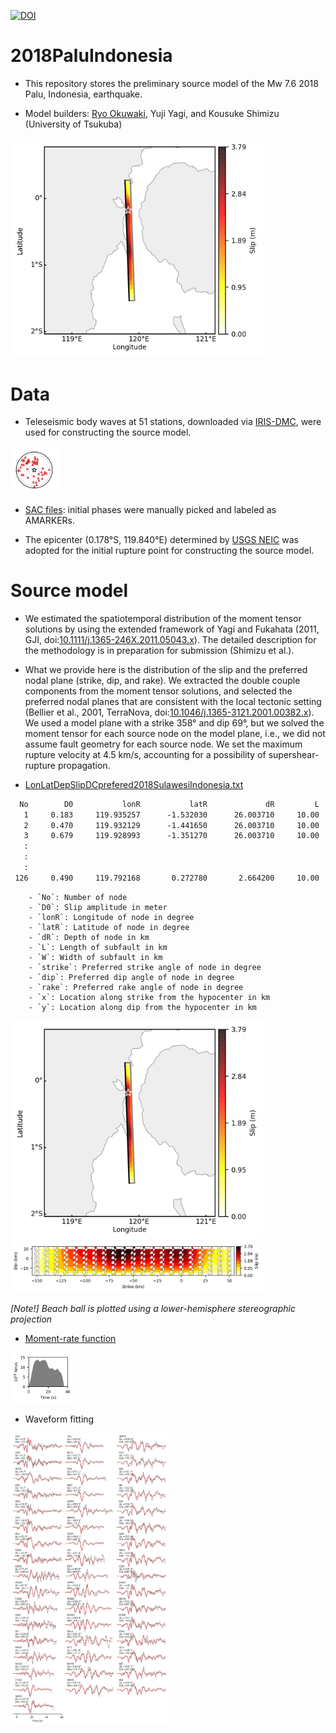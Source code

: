 [![DOI](https://zenodo.org/badge/153305275.svg)](https://zenodo.org/badge/latestdoi/153305275)

# 2018PaluIndonesia

- This repository stores the preliminary source model of the Mw 7.6 2018 Palu, Indonesia, earthquake.

- Model builders: [Ryo Okuwaki](mailto:rokuwaki@geol.tsukuba.ac.jp), Yuji Yagi, and Kousuke Shimizu (University of Tsukuba)


<img src="./fig/181017122702_map.png" width="80%" />

# Data

- Teleseismic body waves at 51 stations, downloaded via [IRIS-DMC](http://ds.iris.edu/wilber3/find_event), were used for constructing the source model.

<img src="./fig/station.png" width="15%" />

- [SAC files](./sacfiles): initial phases were manually picked and labeled as AMARKERs.

- The epicenter (0.178°S, 119.840°E) determined by [USGS NEIC](https://earthquake.usgs.gov/earthquakes/eventpage/us1000h3p4/executive) was adopted for the initial rupture point for constructing the source model.


# Source model

- We estimated the spatiotemporal distribution of the moment tensor solutions by using the extended framework of Yagi and Fukahata (2011, GJI, doi:[10.1111/j.1365-246X.2011.05043.x](https://doi.org/10.1111/j.1365-246X.2011.05043.x)). The detailed description for the methodology is in preparation for submission (Shimizu et al.).

- What we provide here is the distribution of the slip and the preferred nodal plane (strike, dip, and rake). We extracted the double couple components from the moment tensor solutions, and selected the preferred nodal planes that are consistent with the local tectonic setting (Bellier et al., 2001, TerraNova, doi:[10.1046/j.1365-3121.2001.00382.x](https://doi.org/10.1046/j.1365-3121.2001.00382.x)). We used a model plane with a strike 358° and dip 69°, but we solved the moment tensor for each source node on the model plane, i.e., we did not assume fault geometry for each source node. We set the maximum rupture velocity at 4.5 km/s, accounting for a possibility of supershear-rupture propagation.

- [LonLatDepSlipDCprefered2018SulawesiIndonesia.txt](./model_181017122702/LonLatDepSlipDCprefered2018SulawesiIndonesia.txt)

```txt
  No        D0           lonR           latR             dR         L         W    strike       dip      rake         x         y
   1     0.183     119.935257      -1.532030      26.003710     10.00      5.00     8.622    80.163    44.902   -150.00    -15.00
   2     0.470     119.932129      -1.441650      26.003710     10.00      5.00     7.926    88.326    49.995   -140.00    -15.00
   3     0.679     119.928993      -1.351270      26.003710     10.00      5.00     3.994    81.466    26.286   -130.00    -15.00
   :
   :
   :
 126     0.490     119.792168       0.272780       2.664200     10.00      5.00     2.753    57.716    71.736     50.00     10.00
```

        - `No`: Number of node
        - `D0`: Slip amplitude in meter
        - `lonR`: Longitude of node in degree
        - `latR`: Latitude of node in degree
        - `dR`: Depth of node in km
        - `L`: Length of subfault in km
        - `W`: Width of subfault in km
        - `strike`: Preferred strike angle of node in degree
        - `dip`: Preferred dip angle of node in degree
        - `rake`: Preferred rake angle of node in degree
        - `x`: Location along strike from the hypocenter in km
        - `y`: Location along dip from the hypocenter in km

<img src="./fig/181017122702_map.png" width="80%" />
<img src="./fig/181017122702_xy.png" width="80%" />

*[Note!] Beach ball is plotted using a lower-hemisphere stereographic projection*


- [Moment-rate function](./model_181017122702/st_181017122702.dat)

<img src="./fig/st.png" width="20%" />


- Waveform fitting

<img src="./fig/fittings.png" width="50%" />
